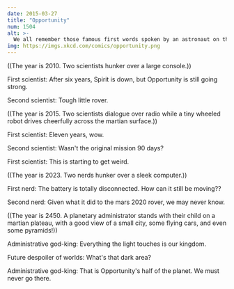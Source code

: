 ```yaml
---
date: 2015-03-27
title: "Opportunity"
num: 1504
alt: >-
  We all remember those famous first words spoken by an astronaut on the surface of Mars: "That's one small step fo- HOLY SHIT LOOK OUT IT'S GOT SOME KIND OF DRILL! Get back to the ... [unintelligible] ... [signal lost]"
img: https://imgs.xkcd.com/comics/opportunity.png
---
```

((The year is 2010. Two scientists hunker over a large console.))

First scientist: After six years, Spirit is down, but Opportunity is still going strong.

Second scientist: Tough little rover.

((The year is 2015. Two scientists dialogue over radio while a tiny wheeled robot drives cheerfully across the martian surface.))

First scientist: Eleven years, wow.

Second scientist: Wasn't the original mission 90 days?

First scientist: This is starting to get weird.

((The year is 2023. Two nerds hunker over a sleek computer.))

First nerd: The battery is totally disconnected. How can it still be moving??

Second nerd: Given what it did to the mars 2020 rover, we may never know.

((The year is 2450. A planetary administrator stands with their child on a martian plateau, with a good view of a small city, some flying cars, and even some pyramids!))

Administrative god-king: Everything the light touches is our kingdom.

Future despoiler of worlds: What's that dark area?

Administrative god-king: That is Opportunity's half of the planet. We must never go there.

